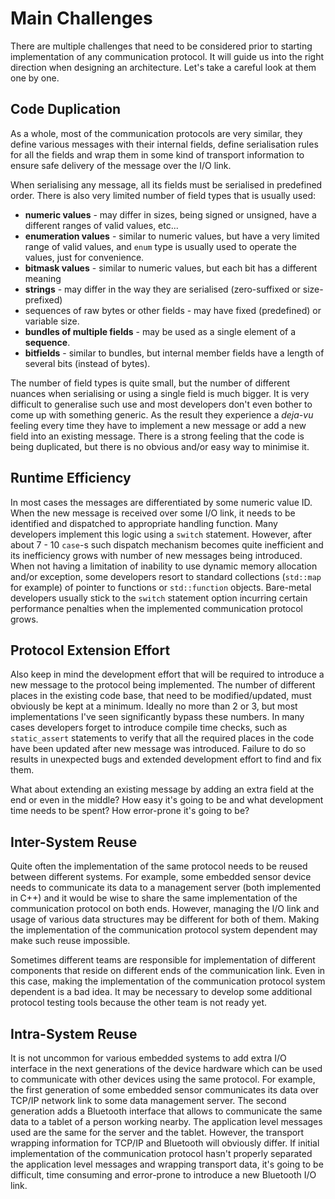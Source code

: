 # Main Challenges

There are multiple challenges that need to be considered prior to starting 
implementation of any communication protocol. It will guide us into the 
right direction when designing an architecture. Let's take a careful look at
them one by one.

## Code Duplication

As a whole, most of the communication protocols are very similar, they define 
various messages with their internal fields, define serialisation rules for all 
the fields and wrap them in some kind of transport information to ensure safe 
delivery of the message over the I/O link. 

When serialising any message, all its fields must be serialised in predefined
order. There is also very limited number of field types that is usually used:

- **numeric values** - may differ in sizes, being signed or unsigned, have a different
ranges of valid values, etc...
- **enumeration values** - similar to numeric values, but have a very limited range
of valid values, and `enum` type is usually used to operate the values, just for
convenience.
- **bitmask values** - similar to numeric values, but each bit has a different 
meaning
- **strings** - may differ in the way they are serialised (zero-suffixed or size-prefixed)
- sequences of raw bytes or other fields - may have fixed (predefined) or 
variable size.
- **bundles of multiple fields** - may be used as a single element of a **sequence**.
- **bitfields** - similar to bundles, but internal member fields have a length of
several bits (instead of bytes).

The number of field types is quite small, but the number of different nuances when 
serialising or using a single field is much bigger. It is very difficult to
generalise such use and most developers don't even bother to come up with 
something generic. As the result they experience a *deja-vu* feeling every time
they have to implement a new message or add a new field into an existing message.
There is a strong feeling that the code is being duplicated, but there is no
obvious and/or easy way to minimise it.

## Runtime Efficiency
In most cases the messages are differentiated by some numeric value ID. When
the new message is received over some I/O link, it needs to be identified and
dispatched to appropriate handling function. Many developers implement this logic
using a `switch` statement. However, after about 7 - 10 `case`-s such dispatch
mechanism becomes quite inefficient and its inefficiency grows with number of
new messages being introduced. When not having a limitation of inability to
use dynamic memory allocation and/or exception, some developers resort to
standard collections (`std::map` for example) of pointer to functions or
`std::function` objects. Bare-metal developers usually stick to the `switch`
statement option incurring certain performance penalties when the implemented
communication protocol grows.

## Protocol Extension Effort
Also keep in mind the development effort that will be required to introduce
a new message to the protocol being implemented. The number of different places 
in the existing code base, that need to be modified/updated, must obviously be
kept at a minimum. Ideally no more than 2 or 3, but most implementations I've
seen significantly bypass these numbers. In many cases developers forget
to introduce compile time checks, such as `static_assert` statements to
verify that all the required places in the code have been updated after new
message was introduced. Failure to do so results in unexpected bugs and extended
development effort to find and fix them.

What about extending an existing message by adding an extra field at the end or
even in the middle? How easy it's going to be and what development time needs
to be spent? How error-prone it's going to be? 

## Inter-System Reuse
Quite often the implementation of the same protocol needs to be reused between
different systems. For example, some embedded sensor device needs to communicate its 
data to a management server (both implemented in C++) and it would be wise to
share the same implementation of the communication protocol on both ends. 
However, managing the I/O link and usage of various data structures may
be different for both of them. Making the implementation of the communication
protocol system dependent may make such reuse impossible.

Sometimes different teams are responsible for implementation of different components
that reside on different ends of the communication link. 
Even in this case, making the implementation of the
communication protocol system dependent is a bad idea. It may be necessary to
develop some additional protocol testing tools because the other team is
not ready yet.

## Intra-System Reuse
It is not uncommon for various embedded systems to add extra I/O interface
in the next generations of the device hardware which can be used to communicate with
other devices using the same protocol. For example, the first generation of
some embedded sensor communicates its data over TCP/IP network link to 
some data management server. The second generation adds a Bluetooth interface
that allows to communicate the same data to a tablet of a person working nearby.
The application level messages used are the same for the server and the tablet.
However, the transport wrapping information for TCP/IP and Bluetooth will 
obviously differ. If initial implementation of the communication protocol 
hasn't properly separated the application level messages and wrapping transport
data, it's going to be difficult, time consuming and error-prone to introduce
a new Bluetooth I/O link.
